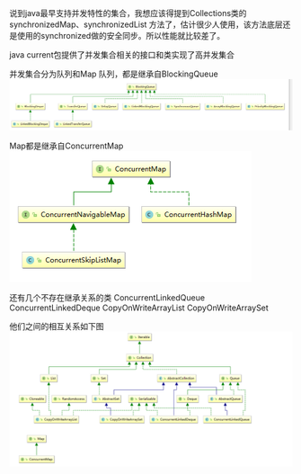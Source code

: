 说到java最早支持并发特性的集合，我想应该得提到Collections类的synchronizedMap、synchronizedList 方法了，估计很少人使用，该方法底层还是使用的synchronized做的安全同步。所以性能就比较差了。

java current包提供了并发集合相关的接口和类实现了高并发集合

并发集合分为队列和Map
队列，都是继承自BlockingQueue
![](/chapter5/511.png)

Map都是继承自ConcurrentMap
![](/chapter5/512.png)



还有几个不存在继承关系的类
ConcurrentLinkedQueue
ConcurrentLinkedDeque
CopyOnWriteArrayList
CopyOnWriteArraySet

他们之间的相互关系如下图
![](/chapter5/513.png)


